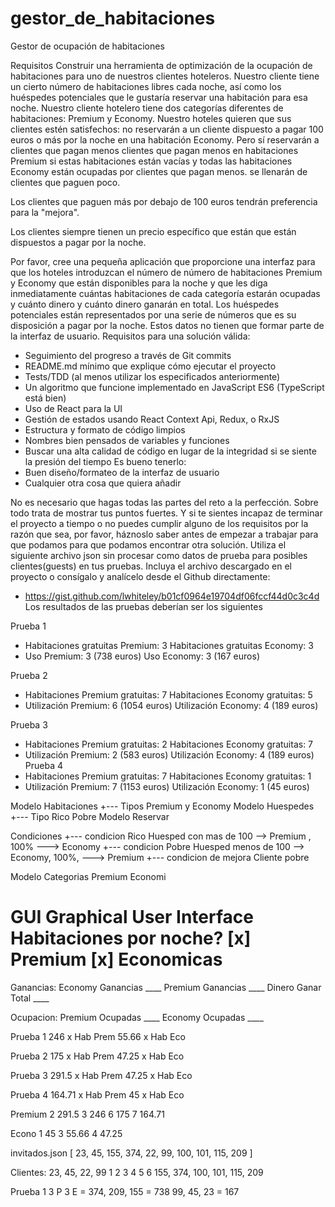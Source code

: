 # gestor_de_habitaciones

Gestor de ocupación de habitaciones

Requisitos
Construir una herramienta de optimización de la ocupación de habitaciones para uno de nuestros clientes hoteleros. Nuestro cliente tiene un
cierto número de habitaciones libres cada noche, así como los huéspedes potenciales que le gustaría reservar
una habitación para esa noche.
Nuestro cliente hotelero tiene dos categorías diferentes de habitaciones: Premium y Economy. Nuestro
hoteles quieren que sus clientes estén satisfechos: no reservarán a un cliente dispuesto a pagar
100 euros o más por la noche en una habitación Economy. Pero sí reservarán a clientes que pagan menos
clientes que pagan menos en habitaciones Premium si estas habitaciones están vacías y todas las habitaciones Economy están ocupadas por clientes que pagan menos.
se llenarán de clientes que paguen poco.

Los clientes que paguen más por debajo de 100 euros tendrán
preferencia para la "mejora".

Los clientes siempre tienen un precio específico que están
que están dispuestos a pagar por la noche.


Por favor, cree una pequeña aplicación que proporcione una interfaz para que los hoteles introduzcan el número de
número de habitaciones Premium y Economy que están disponibles para la noche y que les diga
inmediatamente cuántas habitaciones de cada categoría estarán ocupadas y cuánto dinero
y cuánto dinero ganarán en total. Los huéspedes potenciales están representados por una serie de números que es
su disposición a pagar por la noche. Estos datos no tienen que formar parte de la interfaz de usuario.
Requisitos para una solución válida:
- Seguimiento del progreso a través de Git commits
- README.md mínimo que explique cómo ejecutar el proyecto
- Tests/TDD (al menos utilizar los especificados anteriormente)
- Un algoritmo que funcione implementado en JavaScript ES6 (TypeScript está bien)
- Uso de React para la UI
- Gestión de estados usando React Context Api, Redux, o RxJS
- Estructura y formato de código limpios
- Nombres bien pensados de variables y funciones
- Buscar una alta calidad de código en lugar de la integridad si se siente la presión del tiempo
Es bueno tenerlo:
- Buen diseño/formateo de la interfaz de usuario
- Cualquier otra cosa que quiera añadir

No es necesario que hagas todas las partes del reto a la perfección. Sobre todo trata de mostrar tus
puntos fuertes. Y si te sientes incapaz de terminar el proyecto a tiempo o no puedes cumplir alguno de los
requisitos por la razón que sea, por favor, háznoslo saber antes de empezar a trabajar para que podamos
para que podamos encontrar otra solución.
Utiliza el siguiente archivo json sin procesar como datos de prueba para posibles clientes(guests) en tus pruebas. Incluya el archivo
descargado en el proyecto o consígalo y analícelo desde el Github directamente:
- https://gist.github.com/lwhiteley/b01cf0964e19704df06fccf44d0c3c4d
Los resultados de las pruebas deberían ser los siguientes

Prueba 1
- Habitaciones gratuitas Premium: 3 Habitaciones gratuitas Economy: 3
- Uso Premium: 3 (738 euros) Uso Economy: 3 (167 euros)

Prueba 2
- Habitaciones Premium gratuitas: 7 Habitaciones Economy gratuitas: 5
- Utilización Premium: 6 (1054 euros) Utilización Economy: 4 (189 euros)

Prueba 3
- Habitaciones Premium gratuitas: 2 Habitaciones Economy gratuitas: 7
- Utilización Premium: 2 (583 euros) Utilización Economy: 4 (189 euros)
Prueba 4
- Habitaciones Premium gratuitas: 7 Habitaciones Economy gratuitas: 1
- Utilización Premium: 7 (1153 euros) Utilización Economy: 1 (45 euros)




Modelo Habitaciones
+--- Tipos Premium y Economy
Modelo Huespedes
+--- Tipo Rico Pobre
Modelo Reservar

Condiciones
+--- condicion Rico Huesped  con mas de 100 --> Premium , 100% ---> Economy
+--- condicion Pobre Huesped menos de 100 --> Economy, 100%, ---> Premium
+--- condicion de mejora Cliente pobre

Modelo Categorias Premium Economi


GUI Graphical User Interface
Habitaciones por noche?
[x] Premium
[x] Economicas
======

Ganancias:
Economy Ganancias  ____
Premium Ganancias  ____
Dinero Ganar Total ____

Ocupacion:
Premium Ocupadas   ____
Economy Ocupadas   ____


Prueba 1
246 x Hab Prem
55.66 x Hab Eco

Prueba 2
175 x Hab Prem
47.25 x Hab Eco

Prueba 3
291.5 x Hab Prem
47.25 x Hab Eco

Prueba 4
164.71 x Hab Prem
45 x Hab Eco


Premium
2  291.5
3  246
6  175
7  164.71

Econo
1  45
3  55.66
4  47.25





invitados.json
[
  23,
  45,
  155,
  374,
  22,
  99,
  100,
  101,
  115,
  209
]

Clientes:
23, 45, 22, 99
1    2     3   4    5    6
155, 374, 100, 101, 115, 209

Prueba 1
3 P 3 E = 374, 209, 155 = 738
           99, 45,  23 = 167

